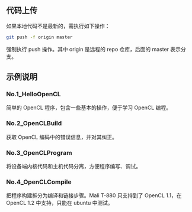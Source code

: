 ## 代码上传
如果本地代码不是最新的，需执行如下操作：

```bash
git push -f origin master
```

强制执行 push 操作。其中 origin 是远程的 repo 仓库，后面的 master 表示分支。

## 示例说明
### No.1_HelloOpenCL
简单的 OpenCL 程序，包含一些基本的操作，便于学习 OpenCL 编程。

### No.2_OpenCLBuild
获取 OpenCL 编码中的错误信息，并对其纠正。

### No.3_OpenCLProgram
将设备端内核代码和主机代码分离，方便程序编写、调试。

### No.4_OpenCLCompile
把程序构建拆分为编译和链接步骤。Mali T-880 只支持到了 OpenCL 1.1，在 OpenCL 1.2 中支持，只能在 ubuntu 中测试。


